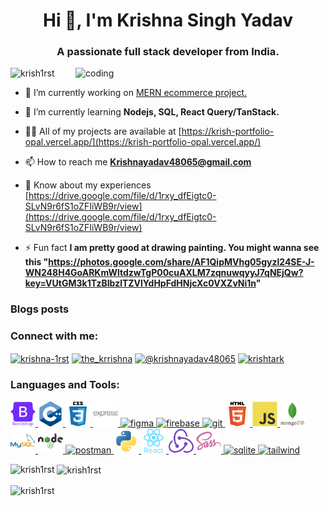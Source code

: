 

<h1 align="center">Hi 👋, I'm Krishna Singh Yadav</h1>
<h3 align="center">A passionate full stack developer from India.</h3>
<img align="right" alt="coding" width="400" src="https://media.giphy.com/media/v1.Y2lkPTc5MGI3NjExY3lvd3B2ZnhqNWtibGRnOXZybzU3dXl1Z2p2bndoMTIxM2M1YmZjNiZlcD12MV9naWZzX3NlYXJjaCZjdD1n/xUPGcEliCc7bETyfO8/giphy.gif">
<p align="left"> <img src="https://komarev.com/ghpvc/?username=krish1rst&label=Profile%20views&color=0e75b6&style=flat" alt="krish1rst" /> </p>

- 🔭 I’m currently working on [MERN ecommerce project.](https://github.com/Krish1rst/Shopify)

- 🌱 I’m currently learning **Nodejs, SQL, React Query/TanStack.**

- 👨‍💻 All of my projects are available at [https://krish-portfolio-opal.vercel.app/](https://krish-portfolio-opal.vercel.app/)

- 📫 How to reach me **Krishnayadav48065@gmail.com**

- 📄 Know about my experiences [https://drive.google.com/file/d/1rxy_dfEigtc0-SLvN9r6fS1oZFIiWB9r/view](https://drive.google.com/file/d/1rxy_dfEigtc0-SLvN9r6fS1oZFIiWB9r/view)

- ⚡ Fun fact **I am pretty good at drawing painting. You might wanna see this "https://photos.google.com/share/AF1QipMVhg05gyzl24SE-J-WN248H4GoARKmWltdzwTgP00cuAXLM7zqnuwqyyJ7qNEjQw?key=VUtGM3k1TzBIbzlTZVlYdHpFdHNjcXc0VXZvNi1n"**

### Blogs posts
<!-- BLOG-POST-LIST:START -->
<!-- BLOG-POST-LIST:END -->

<h3 align="left">Connect with me:</h3>
<p align="left">
<a href="https://linkedin.com/in/krishna-1rst" target="blank"><img align="center" src="https://raw.githubusercontent.com/rahuldkjain/github-profile-readme-generator/master/src/images/icons/Social/linked-in-alt.svg" alt="krishna-1rst" height="30" width="40" /></a>
<a href="https://instagram.com/the_krrishna" target="blank"><img align="center" src="https://raw.githubusercontent.com/rahuldkjain/github-profile-readme-generator/master/src/images/icons/Social/instagram.svg" alt="the_krrishna" height="30" width="40" /></a>
<a href="https://medium.com/@krishnayadav48065" target="blank"><img align="center" src="https://raw.githubusercontent.com/rahuldkjain/github-profile-readme-generator/master/src/images/icons/Social/medium.svg" alt="@krishnayadav48065" height="30" width="40" /></a>
<a href="https://www.leetcode.com/krishtark" target="blank"><img align="center" src="https://raw.githubusercontent.com/rahuldkjain/github-profile-readme-generator/master/src/images/icons/Social/leet-code.svg" alt="krishtark" height="30" width="40" /></a>
</p>

<h3 align="left">Languages and Tools:</h3>
<p align="left"> <a href="https://getbootstrap.com" target="_blank" rel="noreferrer"> <img src="https://raw.githubusercontent.com/devicons/devicon/master/icons/bootstrap/bootstrap-plain-wordmark.svg" alt="bootstrap" width="40" height="40"/> </a> <a href="https://www.w3schools.com/cpp/" target="_blank" rel="noreferrer"> <img src="https://raw.githubusercontent.com/devicons/devicon/master/icons/cplusplus/cplusplus-original.svg" alt="cplusplus" width="40" height="40"/> </a> <a href="https://www.w3schools.com/css/" target="_blank" rel="noreferrer"> <img src="https://raw.githubusercontent.com/devicons/devicon/master/icons/css3/css3-original-wordmark.svg" alt="css3" width="40" height="40"/> </a> <a href="https://expressjs.com" target="_blank" rel="noreferrer"> <img src="https://raw.githubusercontent.com/devicons/devicon/master/icons/express/express-original-wordmark.svg" alt="express" width="40" height="40"/> </a> <a href="https://www.figma.com/" target="_blank" rel="noreferrer"> <img src="https://www.vectorlogo.zone/logos/figma/figma-icon.svg" alt="figma" width="40" height="40"/> </a> <a href="https://firebase.google.com/" target="_blank" rel="noreferrer"> <img src="https://www.vectorlogo.zone/logos/firebase/firebase-icon.svg" alt="firebase" width="40" height="40"/> </a> <a href="https://git-scm.com/" target="_blank" rel="noreferrer"> <img src="https://www.vectorlogo.zone/logos/git-scm/git-scm-icon.svg" alt="git" width="40" height="40"/> </a> <a href="https://www.w3.org/html/" target="_blank" rel="noreferrer"> <img src="https://raw.githubusercontent.com/devicons/devicon/master/icons/html5/html5-original-wordmark.svg" alt="html5" width="40" height="40"/> </a> <a href="https://developer.mozilla.org/en-US/docs/Web/JavaScript" target="_blank" rel="noreferrer"> <img src="https://raw.githubusercontent.com/devicons/devicon/master/icons/javascript/javascript-original.svg" alt="javascript" width="40" height="40"/> </a> <a href="https://www.mongodb.com/" target="_blank" rel="noreferrer"> <img src="https://raw.githubusercontent.com/devicons/devicon/master/icons/mongodb/mongodb-original-wordmark.svg" alt="mongodb" width="40" height="40"/> </a> <a href="https://www.mysql.com/" target="_blank" rel="noreferrer"> <img src="https://raw.githubusercontent.com/devicons/devicon/master/icons/mysql/mysql-original-wordmark.svg" alt="mysql" width="40" height="40"/> </a> <a href="https://nodejs.org" target="_blank" rel="noreferrer"> <img src="https://raw.githubusercontent.com/devicons/devicon/master/icons/nodejs/nodejs-original-wordmark.svg" alt="nodejs" width="40" height="40"/> </a> <a href="https://postman.com" target="_blank" rel="noreferrer"> <img src="https://www.vectorlogo.zone/logos/getpostman/getpostman-icon.svg" alt="postman" width="40" height="40"/> </a> <a href="https://www.python.org" target="_blank" rel="noreferrer"> <img src="https://raw.githubusercontent.com/devicons/devicon/master/icons/python/python-original.svg" alt="python" width="40" height="40"/> </a> <a href="https://reactjs.org/" target="_blank" rel="noreferrer"> <img src="https://raw.githubusercontent.com/devicons/devicon/master/icons/react/react-original-wordmark.svg" alt="react" width="40" height="40"/> </a> <a href="https://redux.js.org" target="_blank" rel="noreferrer"> <img src="https://raw.githubusercontent.com/devicons/devicon/master/icons/redux/redux-original.svg" alt="redux" width="40" height="40"/> </a> <a href="https://sass-lang.com" target="_blank" rel="noreferrer"> <img src="https://raw.githubusercontent.com/devicons/devicon/master/icons/sass/sass-original.svg" alt="sass" width="40" height="40"/> </a> <a href="https://www.sqlite.org/" target="_blank" rel="noreferrer"> <img src="https://www.vectorlogo.zone/logos/sqlite/sqlite-icon.svg" alt="sqlite" width="40" height="40"/> </a> <a href="https://tailwindcss.com/" target="_blank" rel="noreferrer"> <img src="https://www.vectorlogo.zone/logos/tailwindcss/tailwindcss-icon.svg" alt="tailwind" width="40" height="40"/> </a> </p>

<p><img align="left" src="https://github-readme-stats.vercel.app/api/top-langs?username=krish1rst&show_icons=true&locale=en&layout=compact" alt="krish1rst" /></p>

<p>&nbsp;<img align="center" src="https://github-readme-stats.vercel.app/api?username=krish1rst&show_icons=true&locale=en" alt="krish1rst" /></p>

<p><img align="center" src="https://github-readme-streak-stats.herokuapp.com/?user=krish1rst&" alt="krish1rst" /></p>
